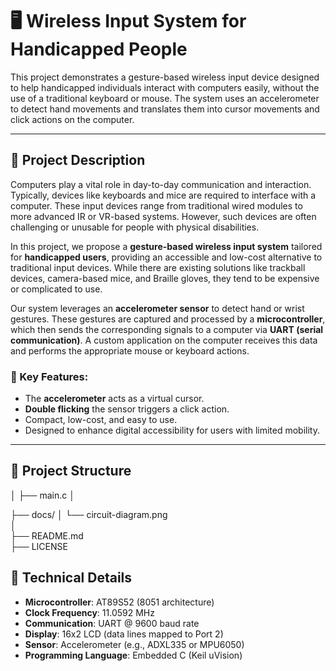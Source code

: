# 🖥️ Wireless Input System for Handicapped People

This project demonstrates a gesture-based wireless input device designed to help handicapped individuals interact with computers easily, without the use of a traditional keyboard or mouse. The system uses an accelerometer to detect hand movements and translates them into cursor movements and click actions on the computer.

---

## 🧠 Project Description

Computers play a vital role in day-to-day communication and interaction. Typically, devices like keyboards and mice are required to interface with a computer. These input devices range from traditional wired modules to more advanced IR or VR-based systems. However, such devices are often challenging or unusable for people with physical disabilities.

In this project, we propose a **gesture-based wireless input system** tailored for **handicapped users**, providing an accessible and low-cost alternative to traditional input devices. While there are existing solutions like trackball devices, camera-based mice, and Braille gloves, they tend to be expensive or complicated to use.

Our system leverages an **accelerometer sensor** to detect hand or wrist gestures. These gestures are captured and processed by a **microcontroller**, which then sends the corresponding signals to a computer via **UART (serial communication)**. A custom application on the computer receives this data and performs the appropriate mouse or keyboard actions.

### 🔑 Key Features:
- The **accelerometer** acts as a virtual cursor.
- **Double flicking** the sensor triggers a click action.
- Compact, low-cost, and easy to use.
- Designed to enhance digital accessibility for users with limited mobility.

---

## 📂 Project Structure

│
├── main.c 
│                 

├── docs/
│   └── circuit-diagram.png   
│   
├── README.md            
├── LICENSE                   

## 🔧 Technical Details

- **Microcontroller**: AT89S52 (8051 architecture)
- **Clock Frequency**: 11.0592 MHz
- **Communication**: UART @ 9600 baud rate
- **Display**: 16x2 LCD (data lines mapped to Port 2)
- **Sensor**: Accelerometer (e.g., ADXL335 or MPU6050)
- **Programming Language**: Embedded C (Keil uVision)


